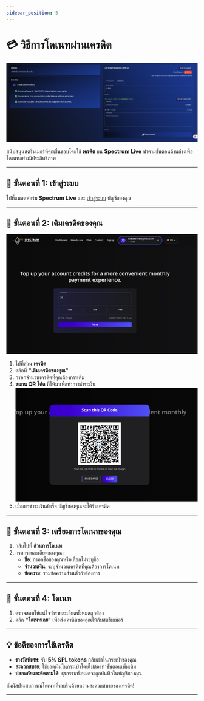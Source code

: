```yaml
---
sidebar_position: 5
---
```


# 💳 วิธีการโดเนทผ่านเครดิต

![Donate via Credit](./img/donateViaCredit.png)

สนับสนุนสตรีมเมอร์ที่คุณชื่นชอบโดยใช้ **เครดิต** บน **Spectrum Live** ทำตามขั้นตอนด้านล่างเพื่อโดเนทอย่างมีประสิทธิภาพ

---

## 📌 ขั้นตอนที่ 1: เข้าสู่ระบบ

ไปที่แพลตฟอร์ม **Spectrum Live** และ [เข้าสู่ระบบ](/tutorial-logins/google) บัญชีของคุณ

---

## 📌 ขั้นตอนที่ 2: เติมเครดิตของคุณ

![Top Up Your Credit](./img/topUpCredit.png)

1. ไปที่ส่วน **เครดิต**
2. คลิกที่ **"เติมเครดิตของคุณ"**
3. กรอกจำนวนเครดิตที่คุณต้องการเติม
4. **สแกน QR โค้ด** ที่ให้มาเพื่อทำการชำระเงิน
   ![Scan the QR Code](./img/scanQRCodeToTopUp.png)
5. เมื่อการชำระเงินสำเร็จ บัญชีของคุณจะได้รับเครดิต

---

## 📌 ขั้นตอนที่ 3: เตรียมการโดเนทของคุณ

1. กลับไปที่ **ส่วนการโดเนท**
2. กรอกรายละเอียดของคุณ:
   - **ชื่อ**: กรอกชื่อของคุณหรือเลือกไม่ระบุชื่อ
   - **จำนวนเงิน**: ระบุจำนวนเครดิตที่คุณต้องการโดเนท
   - **ข้อความ**: รวมข้อความส่วนตัวถ้าต้องการ

---

## 📌 ขั้นตอนที่ 4: โดเนท

1. ตรวจสอบให้แน่ใจว่ารายละเอียดทั้งหมดถูกต้อง
2. คลิก **"โดเนทเลย"** เพื่อส่งเครดิตของคุณให้กับสตรีมเมอร์

---

## 💡 ข้อดีของการใช้เครดิต

- **รางวัลพิเศษ**: รับ **5% SPL tokens** กลับเข้าในกระเป๋าของคุณ
- **สะดวกสบาย**: ใช้ยอดเงินในกระเป๋าโดยไม่ต้องทำขั้นตอนเพิ่มเติม
- **ปลอดภัยและติดตามได้**: ธุรกรรมทั้งหมดจะถูกบันทึกในบัญชีของคุณ

สัมผัสประสบการณ์โดเนทที่ราบรื่นด้วยความสะดวกสบายของเครดิต!

---